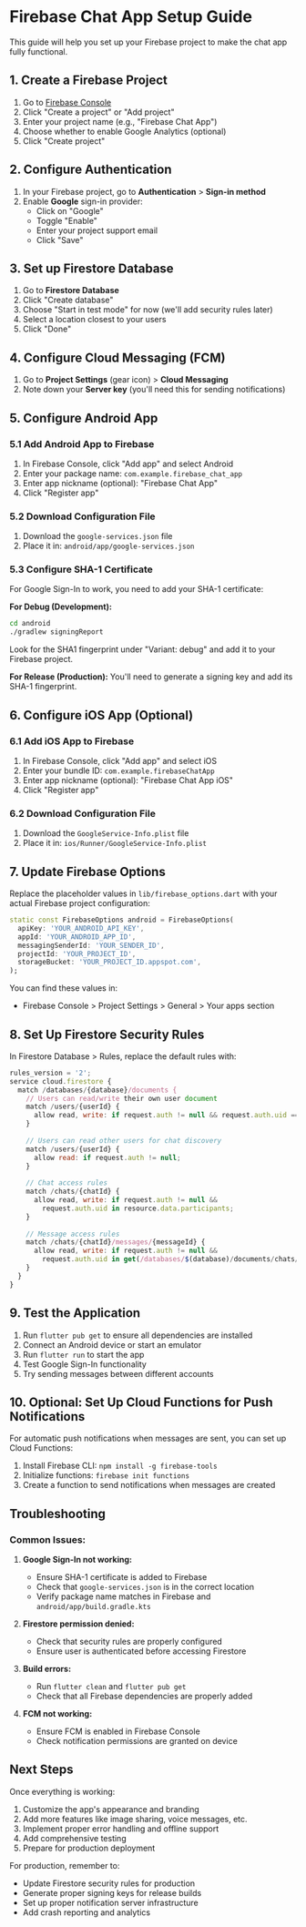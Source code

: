 # Firebase Chat App Setup Guide

This guide will help you set up your Firebase project to make the chat app fully functional.

## 1. Create a Firebase Project

1. Go to [Firebase Console](https://console.firebase.google.com/)
2. Click "Create a project" or "Add project"
3. Enter your project name (e.g., "Firebase Chat App")
4. Choose whether to enable Google Analytics (optional)
5. Click "Create project"

## 2. Configure Authentication

1. In your Firebase project, go to **Authentication** > **Sign-in method**
2. Enable **Google** sign-in provider:
   - Click on "Google"
   - Toggle "Enable"
   - Enter your project support email
   - Click "Save"

## 3. Set up Firestore Database

1. Go to **Firestore Database**
2. Click "Create database"
3. Choose "Start in test mode" for now (we'll add security rules later)
4. Select a location closest to your users
5. Click "Done"

## 4. Configure Cloud Messaging (FCM)

1. Go to **Project Settings** (gear icon) > **Cloud Messaging**
2. Note down your **Server key** (you'll need this for sending notifications)

## 5. Configure Android App

### 5.1 Add Android App to Firebase
1. In Firebase Console, click "Add app" and select Android
2. Enter your package name: `com.example.firebase_chat_app`
3. Enter app nickname (optional): "Firebase Chat App"
4. Click "Register app"

### 5.2 Download Configuration File
1. Download the `google-services.json` file
2. Place it in: `android/app/google-services.json`

### 5.3 Configure SHA-1 Certificate
For Google Sign-In to work, you need to add your SHA-1 certificate:

**For Debug (Development):**
```bash
cd android
./gradlew signingReport
```
Look for the SHA1 fingerprint under "Variant: debug" and add it to your Firebase project.

**For Release (Production):**
You'll need to generate a signing key and add its SHA-1 fingerprint.

## 6. Configure iOS App (Optional)

### 6.1 Add iOS App to Firebase
1. In Firebase Console, click "Add app" and select iOS
2. Enter your bundle ID: `com.example.firebaseChatApp`
3. Enter app nickname (optional): "Firebase Chat App iOS"
4. Click "Register app"

### 6.2 Download Configuration File
1. Download the `GoogleService-Info.plist` file
2. Place it in: `ios/Runner/GoogleService-Info.plist`

## 7. Update Firebase Options

Replace the placeholder values in `lib/firebase_options.dart` with your actual Firebase project configuration:

```dart
static const FirebaseOptions android = FirebaseOptions(
  apiKey: 'YOUR_ANDROID_API_KEY',
  appId: 'YOUR_ANDROID_APP_ID',
  messagingSenderId: 'YOUR_SENDER_ID',
  projectId: 'YOUR_PROJECT_ID',
  storageBucket: 'YOUR_PROJECT_ID.appspot.com',
);
```

You can find these values in:
- Firebase Console > Project Settings > General > Your apps section

## 8. Set Up Firestore Security Rules

In Firestore Database > Rules, replace the default rules with:

```javascript
rules_version = '2';
service cloud.firestore {
  match /databases/{database}/documents {
    // Users can read/write their own user document
    match /users/{userId} {
      allow read, write: if request.auth != null && request.auth.uid == userId;
    }
    
    // Users can read other users for chat discovery
    match /users/{userId} {
      allow read: if request.auth != null;
    }
    
    // Chat access rules
    match /chats/{chatId} {
      allow read, write: if request.auth != null && 
        request.auth.uid in resource.data.participants;
    }
    
    // Message access rules
    match /chats/{chatId}/messages/{messageId} {
      allow read, write: if request.auth != null && 
        request.auth.uid in get(/databases/$(database)/documents/chats/$(chatId)).data.participants;
    }
  }
}
```

## 9. Test the Application

1. Run `flutter pub get` to ensure all dependencies are installed
2. Connect an Android device or start an emulator
3. Run `flutter run` to start the app
4. Test Google Sign-In functionality
5. Try sending messages between different accounts

## 10. Optional: Set Up Cloud Functions for Push Notifications

For automatic push notifications when messages are sent, you can set up Cloud Functions:

1. Install Firebase CLI: `npm install -g firebase-tools`
2. Initialize functions: `firebase init functions`
3. Create a function to send notifications when messages are created

## Troubleshooting

### Common Issues:

1. **Google Sign-In not working:**
   - Ensure SHA-1 certificate is added to Firebase
   - Check that `google-services.json` is in the correct location
   - Verify package name matches in Firebase and `android/app/build.gradle.kts`

2. **Firestore permission denied:**
   - Check that security rules are properly configured
   - Ensure user is authenticated before accessing Firestore

3. **Build errors:**
   - Run `flutter clean` and `flutter pub get`
   - Check that all Firebase dependencies are properly added

4. **FCM not working:**
   - Ensure FCM is enabled in Firebase Console
   - Check notification permissions are granted on device

## Next Steps

Once everything is working:
1. Customize the app's appearance and branding
2. Add more features like image sharing, voice messages, etc.
3. Implement proper error handling and offline support
4. Add comprehensive testing
5. Prepare for production deployment

For production, remember to:
- Update Firestore security rules for production
- Generate proper signing keys for release builds
- Set up proper notification server infrastructure
- Add crash reporting and analytics
